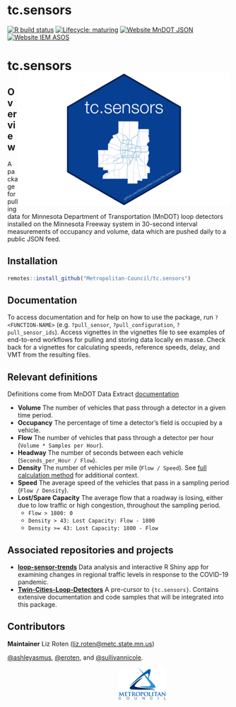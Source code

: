 
# tc.sensors

<!-- badges: start -->

[![R build
status](https://github.com/Metropolitan-Council/tc.sensors/workflows/R-CMD-check/badge.svg)](https://github.com/Metropolitan-Council/tc.sensors/actions)
[![Lifecycle:
maturing](https://img.shields.io/badge/lifecycle-maturing-blue.svg)](https://www.tidyverse.org/lifecycle/#maturing)
[![Website MnDOT
JSON](https://img.shields.io/website?label=MnDOT&up_color=olivedrab&up_message=online&url=http%3A%2F%2Fdata.dot.state.mn.us%2Ftrafdat%2Fmetro%2F2018%2F20181021%2F5474.c30.json)](http://data.dot.state.mn.us/trafdat/metro/2018/20181021/5474.c30.json)
[![Website IEM
ASOS](https://img.shields.io/website?label=IEM%20ASOS&up_color=seagreen&up_message=online&url=http%3A%2F%2Fmesonet.agron.iastate.edu%2Frequest%2Fdownload.phtml%3Fnetwork%3DMN_ASOS)](http://mesonet.agron.iastate.edu/request/download.phtml?network=MN_ASOS)

<!-- badges: end -->

# tc.sensors <img src="man/figures/logo.png" align="right" height="300" />

## Overview

A package for pulling data for Minnesota Department of Transportation
(MnDOT) loop detectors installed on the Minnesota Freeway system in
30-second interval measurements of occupancy and volume, data which are
pushed daily to a public JSON feed.

## Installation

``` r
remotes::install_github("Metropolitan-Council/tc.sensors")
```

## Documentation

To access documentation and for help on how to use the package, run
`?<FUNCTION-NAME>` (e.g. `?pull_sensor`, `?pull_configuration`,
`?pull_sensor_ids`). Access vignettes in the vignettes file to see
examples of end-to-end workflows for pulling and storing data locally en
masse. Check back for a vignettes for calculating speeds, reference
speeds, delay, and VMT from the resulting files.

## Relevant definitions

Definitions come from MnDOT Data Extract
[documentation](http://data.dot.state.mn.us/datatools/dataextract.html)

-   **Volume** The number of vehicles that pass through a detector in a
    given time period.  
-   **Occupancy** The percentage of time a detector’s field is occupied
    by a vehicle.  
-   **Flow** The number of vehicles that pass through a detector per
    hour (`Volume * Samples per Hour`).  
-   **Headway** The number of seconds between each vehicle
    (`Seconds_per_Hour / Flow`).  
-   **Density** The number of vehicles per mile (`Flow / Speed`). See
    [full calculation
    method](http://data.dot.state.mn.us/datatools/Density.html) for
    additional context.  
-   **Speed** The average speed of the vehicles that pass in a sampling
    period (`Flow / Density`).  
-   **Lost/Spare Capacity** The average flow that a roadway is losing,
    either due to low traffic or high congestion, throughout the
    sampling period.
    -   `Flow > 1800: 0`
    -   `Density > 43: Lost Capacity: Flow - 1800`
    -   `Density >= 43: Lost Capacity: 1800 - Flow`

## Associated repositories and projects

-   **[loop-sensor-trends](https://github.com/Metropolitan-Council/loop-sensor-trends)**
    Data analysis and interactive R Shiny app for examining changes in
    regional traffic levels in response to the COVID-19 pandemic.  
-   **[Twin-Cities-Loop-Detectors](https://github.com/sullivannicole/Twin-Cities-Loop-Detectors)**
    A pre-cursor to `{tc.sensors}`. Contains extensive documentation and
    code samples that will be integrated into this package.

## Contributors

**Maintainer** Liz Roten (<liz.roten@metc.state.mn.us>)

[@ashleyasmus](https://github.com/ashleyasmus),
[@eroten](https://github.com/eroten), and
[@sullivannicole](https://github.com/sullivannicole).

<a href="https://metrocouncil.org" target="_blank"><img src="man/figures/main-logo.png" style="margin-left: 50%;margin-right: 50%;">

<div>

</div>

</a>
